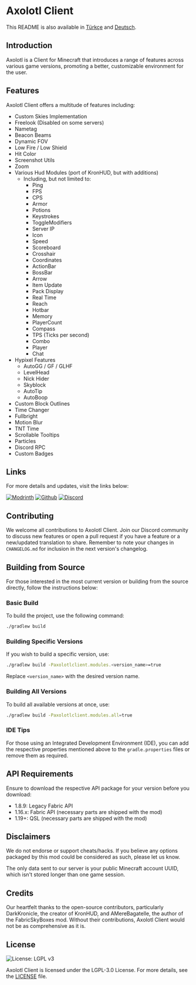 # Axolotl Client

This README is also available in [Türkçe](https://github.com/AxolotlClient/AxolotlClient-mod/blob/multiversion/doc/README-tr.md) and [Deutsch](https://github.com/AxolotlClient/AxolotlClient-mod/blob/multiversion/doc/README-de.md).

## Introduction

Axolotl  is a Client for Minecraft that introduces a range of features across various game versions, promoting a better, customizable environment for the user. 

## Features


Axolotl Client offers a multitude of features including:

- Custom Skies Implementation
- Freelook (Disabled on some servers)
- Nametag
- Beacon Beams
- Dynamic FOV
- Low Fire / Low Shield
- Hit Color
- Screenshot Utils
- Zoom
- Various Hud Modules (port of KronHUD, but with additions)
    - Including, but not limited to:
        - Ping
        - FPS
        - CPS
        - Armor
        - Potions
        - Keystrokes
        - ToggleModifiers
        - Server IP
        - Icon
        - Speed
        - Scoreboard
        - Crosshair
        - Coordinates
        - ActionBar
        - BossBar
        - Arrow
        - Item Update
        - Pack Display
        - Real Time
        - Reach
        - Hotbar
        - Memory
        - PlayerCount
        - Compass
        - TPS (Ticks per second)
        - Combo
        - Player
        - Chat
- Hypixel Features
    - AutoGG / GF / GLHF
    - LevelHead
    - Nick Hider
    - Skyblock
    - AutoTip
    - AutoBoop
- Custom Block Outlines
- Time Changer
- Fullbright
- Motion Blur
- TNT Time
- Scrollable Tooltips
- Particles
- Discord RPC
- Custom Badges

## Links

For more details and updates, visit the links below:

[![Modrinth](https://camo.githubusercontent.com/cbc928a24d8bfc17acc4dd4600e6b651e47d8106e9969f53cf5def874df1c95f/68747470733a2f2f63646e2e6a7364656c6976722e6e65742f6e706d2f40696e746572677261762f646576696e732d62616467657340322f6173736574732f636f7a792f617661696c61626c652f6d6f6472696e74685f3634682e706e67)](https://modrinth.com/mod/axolotlclient)
[![Github](https://camo.githubusercontent.com/b2b212fcee6a4bd63c24ebcb88087fd64b23e1c4e76bff1ec2b1bc9b1b70ebbc/68747470733a2f2f63646e2e6a7364656c6976722e6e65742f6e706d2f40696e746572677261762f646576696e732d62616467657340322f6173736574732f636f7a792f617661696c61626c652f6769746875625f3634682e706e67)](https://github.com/AxolotlClient/AxolotlClient-mod/releases)
[![Discord](https://camo.githubusercontent.com/1170b09fbb3ad106a8297b881d54adae5ec106729986ee560d0babcff15560e4/68747470733a2f2f63646e2e6a7364656c6976722e6e65742f6e706d2f40696e746572677261762f646576696e732d62616467657340332f6173736574732f636f7a792f736f6369616c2f646973636f72642d706c7572616c5f3634682e706e67)](https://discord.gg/WyMjeX3vka)

## Contributing

We welcome all contributions to Axolotl Client. Join our Discord community to discuss new features or open a pull request if you have a feature or a new/updated translation to share. Remember to note your changes in `CHANGELOG.md` for inclusion in the next version's changelog.

## Building from Source

For those interested in the most current version or building from the source directly, follow the instructions below:

### Basic Build

To build the project, use the following command:

```bash
./gradlew build
```

### Building Specific Versions

If you wish to build a specific version, use:

```bash
./gradlew build -Paxolotlclient.modules.<version_name>=true
```

Replace `<version_name>` with the desired version name.

### Building All Versions

To build all available versions at once, use:

```bash
./gradlew build -Paxolotlclient.modules.all=true
```

### IDE Tips

For those using an Integrated Development Environment (IDE), you can add the respective properties mentioned above to the `gradle.properties` files or remove them as required.

## API Requirements

Ensure to download the respective API package for your version before you download:

- 1.8.9: Legacy Fabric API
- 1.16.x: Fabric API (necessary parts are shipped with the mod)
- 1.19+: QSL (necessary parts are shipped with the mod)

## Disclaimers

We do not endorse or support cheats/hacks. If you believe any options packaged by this mod could be considered as such, please let us know.

The only data sent to our server is your public Minecraft account UUID, which isn't stored longer than one game session.

## Credits

Our heartfelt thanks to the open-source contributors, particularly DarkKronicle, the creator of KronHUD, and AMereBagatelle, the author of the FabricSkyBoxes mod. Without their contributions, Axolotl Client would not be as comprehensive as it is.

## License
![License: LGPL v3](https://img.shields.io/badge/License-LGPL%20v3-blue.svg)

Axolotl Client is licensed under the LGPL-3.0 License. For more details, see the [LICENSE](https://github.com/AxolotlClient/AxolotlClient-mod/blob/main/LICENSE) file. 

